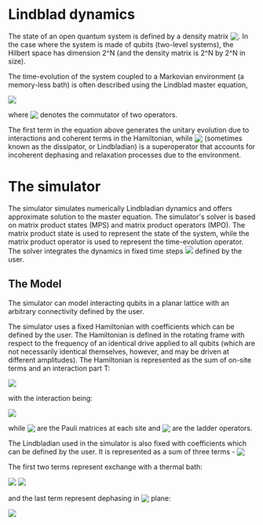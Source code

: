 # Lindblad dynamics

The state of an open quantum system is defined by a density matrix <img src="https://render.githubusercontent.com/render/math?math=\rho" style="vertical-align:bottom">.
In the case where the system is made of qubits (two-level systems), the Hilbert space has dimension 2^N (and the density matrix is 2^N by 2^N in size).

The time-evolution of the system coupled to a Markovian environment (a memory-less bath) is often described using the Lindblad master equation,

<img src="https://render.githubusercontent.com/render/math?math=\frac{\partial}{\partial t}\rho = -\frac{i}{\hbar}[H,\rho]%2b\mathcal{D}[\rho]">

where <img src="https://render.githubusercontent.com/render/math?math=[\cdot,\cdot]" style="vertical-align:bottom"> denotes the commutator of two operators.

The first term in the equation above generates the unitary evolution due to interactions and coherent terms in the Hamiltonian, while <img src="https://render.githubusercontent.com/render/math?math=\mathcal{D}[\rho]" style="vertical-align:bottom"> (sometimes known as the dissipator, or Lindbladian) is a superoperator that accounts for incoherent dephasing and relaxation processes due to the environment.

# The simulator

The simulator simulates numerically Lindbladian dynamics and offers approximate solution to the master equation.
The simulator's solver is based on matrix product states (MPS) and matrix product operators (MPO).
The matrix product state is used to represent the state of the system, while the matrix product operator is used to represent the time-evolution operator.
The solver integrates the dynamics in fixed time steps <img src="https://render.githubusercontent.com/render/math?math=\tau"> defined by the user.

## The Model

The simulator can model interacting qubits in a planar lattice with an arbitrary connectivity defined by the user.

The simulator uses a fixed Hamiltonian with coefficients which can be defined by the user. The Hamiltonian is defined in the rotating frame with
respect to the frequency of an identical drive applied to all qubits (which are not necessarily identical themselves, however, and may be driven at different amplitudes).
The Hamiltonian is represented as the sum of on-site terms and an interaction part T:

<img src="https://render.githubusercontent.com/render/math?math=\frac{H}{\hbar} = \sum_{i}\frac{1}{2}\left[h_{z,i}\sigma_i^z  %2b h_{x,i}\sigma_i^x %2b h_{y,i}\sigma_i^y\right] %2b T">

with the interaction being:

<img src="https://render.githubusercontent.com/render/math?math=T = \sum_{ i}^N\sum_{ j\neq i}^N \left(J_{ij}\sigma^%2b_i \sigma^-_{j} %2b {\rm h.c.} %2b \frac{1}{2} J_{ij}^z \sigma^z_i \sigma^z_{j}\right)=\\ \frac{1}{2}\sum_{ i}^N\sum_{ j\neq i}^N \left(J_{ij}\sigma^x_i \sigma^x_{j} %2b J_{ij}\sigma^y_i \sigma^y_{j} %2b J_{ij}^z \sigma^z_i \sigma^z_{j}\right)">

while <img src="https://render.githubusercontent.com/render/math?math=\sigma_i^a, a=\{x,y,z\}" style="vertical-align:bottom"> are the Pauli matrices at each site and <img src="https://render.githubusercontent.com/render/math?math=\sigma^{\pm}_i = {\sigma^{x}_i\pm i\sigma^y_i}/{2}" style="vertical-align:bottom"> are the ladder operators.

The Lindbladian used in the simulator is also fixed with coefficients which can be defined by the user. It is represented as a sum of three terms -
<img src="https://render.githubusercontent.com/render/math?math=\mathcal{D} = \sum_j \mathcal{D}_j" style="vertical-align:bottom">

The first two terms represent exchange with a thermal bath:

<img src="https://render.githubusercontent.com/render/math?math=\mathcal{D}_0[\rho] = \sum_i g_{0,i}\left(\sigma_i^%2b \rho\sigma_i^- - \frac{1}{2} \{\sigma_i^- \sigma_i^%2b,\rho\}\right)">

<img src="https://render.githubusercontent.com/render/math?math=\mathcal{D}_1[\rho]=\sum_i g_{1,i}\left( \sigma_i^-\rho \sigma_i^{%2b}-\frac{1}{2}\left\{\sigma_i^{%2b}\sigma_i^-,\rho\right\}\right)">

and the last term represent dephasing in <img src="https://render.githubusercontent.com/render/math?math=xy" style="vertical-align:bottom"> plane:

<img src="https://render.githubusercontent.com/render/math?math=\mathcal{D}_2[\rho] = \sum_i g_{2,i} \left(\sigma_i^z \rho\sigma_i^z - \rho\right)">
